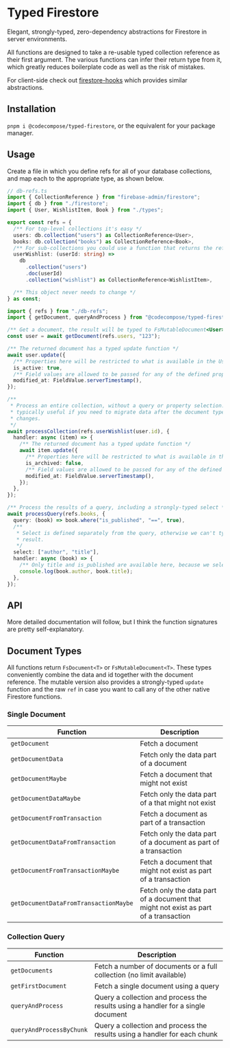 # Typed Firestore

Elegant, strongly-typed, zero-dependency abstractions for Firestore in server
environments.

All functions are designed to take a re-usable typed collection reference as
their first argument. The various functions can infer their return type from it,
which greatly reduces boilerplate code as well as the risk of mistakes.

For client-side check out
[firestore-hooks](https://github.com/0x80/firestore-hooks) which provides
similar abstractions.

## Installation

`pnpm i @codecompose/typed-firestore`, or the equivalent for your package
manager.

## Usage

Create a file in which you define refs for all of your database collections, and
map each to the appropriate type, as shown below.

```ts
// db-refs.ts
import { CollectionReference } from "firebase-admin/firestore";
import { db } from "./firestore";
import { User, WishlistItem, Book } from "./types";

export const refs = {
  /** For top-level collections it's easy */
  users: db.collection("users") as CollectionReference<User>,
  books: db.collection("books") as CollectionReference<Book>,
  /** For sub-collections you could use a function that returns the reference. */
  userWishlist: (userId: string) =>
    db
      .collection("users")
      .doc(userId)
      .collection("wishlist") as CollectionReference<WishlistItem>,

  /** This object never needs to change */
} as const;
```

```ts
import { refs } from "./db-refs";
import { getDocument, queryAndProcess } from "@codecompose/typed-firestore";

/** Get a document, the result will be typed to FsMutableDocument<User> */
const user = await getDocument(refs.users, "123");

/** The returned document has a typed update function */
await user.update({
  /** Properties here will be restricted to what is available in the User type */
  is_active: true,
  /** Field values are allowed to be passed for any of the defined properties */
  modified_at: FieldValue.serverTimestamp(),
});

/**
 * Process an entire collection, without a query or property selection. This is
 * typically useful if you need to migrate data after the document type
 * changes.
 */
await processCollection(refs.userWishlist(user.id), {
  handler: async (item) => {
    /** The returned document has a typed update function */
    await item.update({
      /** Properties here will be restricted to what is available in the type */
      is_archived: false,
      /** Field values are allowed to be passed for any of the defined properties */
      modified_at: FieldValue.serverTimestamp(),
    });
  },
});

/** Process the results of a query, including a strongly-typed select */
await processQuery(refs.books, {
  query: (book) => book.where("is_published", "==", true),
  /**
   * Select is defined separately from the query, otherwise we can't type the
   * result.
   */
  select: ["author", "title"],
  handler: async (book) => {
    /** Only title and is_published are available here, because we selected them. */
    console.log(book.author, book.title);
  },
});
```

## API

More detailed documentation will follow, but I think the function signatures are
pretty self-explanatory.

## Document Types

All functions return `FsDocument<T>` or `FsMutableDocument<T>`. These types
conveniently combine the data and id together with the document reference. The
mutable version also provides a strongly-typed `update` function and the raw
`ref` in case you want to call any of the other native Firestore functions.

### Single Document

| Function                              | Description                                                                          |
| ------------------------------------- | ------------------------------------------------------------------------------------ |
| `getDocument`                         | Fetch a document                                                                     |
| `getDocumentData`                     | Fetch only the data part of a document                                               |
| `getDocumentMaybe`                    | Fetch a document that might not exist                                                |
| `getDocumentDataMaybe`                | Fetch only the data part of a that might not exist                                   |
| `getDocumentFromTransaction`          | Fetch a document as part of a transaction                                            |
| `getDocumentDataFromTransaction`      | Fetch only the data part of a document as part of a transaction                      |
| `getDocumentFromTransactionMaybe`     | Fetch a document that might not exist as part of a transaction                       |
| `getDocumentDataFromTransactionMaybe` | Fetch only the data part of a document that might not exist as part of a transaction |

### Collection Query

| Function                 | Description                                                                      |
| ------------------------ | -------------------------------------------------------------------------------- |
| `getDocuments`           | Fetch a number of documents or a full collection (no limit available)            |
| `getFirstDocument`       | Fetch a single document using a query                                            |
| `queryAndProcess`        | Query a collection and process the results using a handler for a single document |
| `queryAndProcessByChunk` | Query a collection and process the results using a handler for each chunk        |
